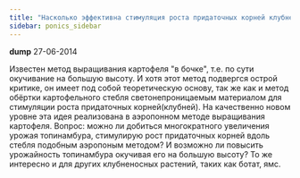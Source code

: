 ```yaml
---
title: "Насколько эффективна стимуляция роста придаточных корней клубненосных растений?"
sidebar: ponics_sidebar
---
```


**dump** 27-06-2014

Известен метод выращивания картофеля "в бочке", т.е. по сути окучивание на большую высоту. И хотя этот метод подвергся острой критике, он имеет под собой теоретическую основу, так же как и метод обёртки картофельного стебля светонепроницаемым материалом для стимуляции роста придаточных корней(клубней). На качественно новом уровне эта идея реализована в аэропонном методе выращивания картофеля. Вопрос: можно ли добиться многократного увеличения урожая топинамбура, стимулирую рост придаточных корней вдоль стебля подобным аэропоным методом? И возможно ли повысить урожайность топинамбура окучивая его на большую высоту? То же интересно и для других клубненосных растений, таких как ботат, ямс.


